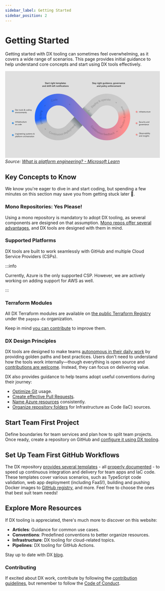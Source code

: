 ```yaml
---
sidebar_label: Getting Started
sidebar_position: 2
---
```


# Getting Started

Getting started with DX tooling can sometimes feel overwhelming, as it covers a
wide range of scenarios. This page provides initial guidance to help understand
core concepts and start using DX tools effectively.

![platform engineering loop](getting-started/platform_engineering.svg) _Source:
[What is platform engineering? - Microsoft Learn](https://learn.microsoft.com/en-us/platform-engineering/what-is-platform-engineering)_

## Key Concepts to Know

We know you're eager to dive in and start coding, but spending a few minutes on
this section may save you from getting stuck later 🫷.

### Mono Repositories: Yes Please!

Using a mono repository is mandatory to adopt DX tooling, as several components
are designed on that assumption.
[Mono repos offer several advantages](https://pagopa.github.io/technology-radar/methods-and-patterns/monorepo.html),
and DX tools are designed with them in mind.

### Supported Platforms

DX tools are built to work seamlessly with GitHub and multiple Cloud Service
Providers (CSPs).

:::info

Currently, Azure is the only supported CSP. However, we are actively working on
adding support for AWS as well.

:::

### Terraform Modules

All DX Terraform modules are available on
[the public Terraform Registry](https://registry.terraform.io/namespaces/pagopa-dx)
under the `pagopa-dx` organization.

Keep in mind
[you can contribute](https://pagopa.github.io/dx/docs/infrastructure/contributing-to-dx-terraform-modules/)
to improve them.

### DX Design Principles

DX tools are designed to make teams
[autonomous in their daily work](index.md#how-this-differs-from-technology-standards-initiative)
by providing golden paths and best practices. Users don't need to understand how
the tools work internally—though everything is open source and
[contributions are welcome](https://pagopa.github.io/dx/docs/conventions/pull-requests/acceptance-criteria).
Instead, they can focus on delivering value.

DX also provides guidance to help teams adopt useful conventions during their
journey:

- [Optimize Git](./conventions/git/index.md) usage.
- [Create effective Pull Requests](./conventions/pull-requests/index.md).
- [Name Azure resources](./conventions/azure-naming-convention.md) consistently.
- [Organize repository folders](./conventions/infra-folder-structure.md) for
  Infrastructure as Code (IaC) sources.

## Start Team First Project

Define boundaries for team services and plan how to split team projects. Once
ready, create a repository on GitHub and
[configure it using DX tooling](./infrastructure/monorepository-setup.md).

## Set Up Team First GitHub Workflows

The DX repository
[provides several templates](https://github.com/pagopa/dx/tree/main/.github) -
all [properly documented](./pipelines/index.md) - to speed up continuous
integration and delivery for team apps and IaC code. These templates cover
various scenarios, such as TypeScript code validation, web app deployment
(including FaaS!), building and pushing Docker images to
[GitHub registry](https://github.com/orgs/pagopa/packages?repo_name=dx), and
more. Feel free to choose the ones that best suit team needs!

## Explore More Resources

If DX tooling is appreciated, there's much more to discover on this website:

- **Articles**: Guidance for common use cases.
- **Conventions**: Predefined conventions to better organize resources.
- **Infrastructure**: DX tooling for cloud-related topics.
- **Pipelines**: DX tooling for GitHub Actions.

Stay up to date with DX [blog](https://pagopa.github.io/dx/blog/).

### Contributing

If excited about DX work, contribute by following the
[contribution guidelines](https://github.com/pagopa/dx/blob/main/CONTRIBUTING.md),
but remember to follow the
[Code of Conduct](https://github.com/pagopa/dx/blob/main/CODE_OF_CONDUCT.md).
